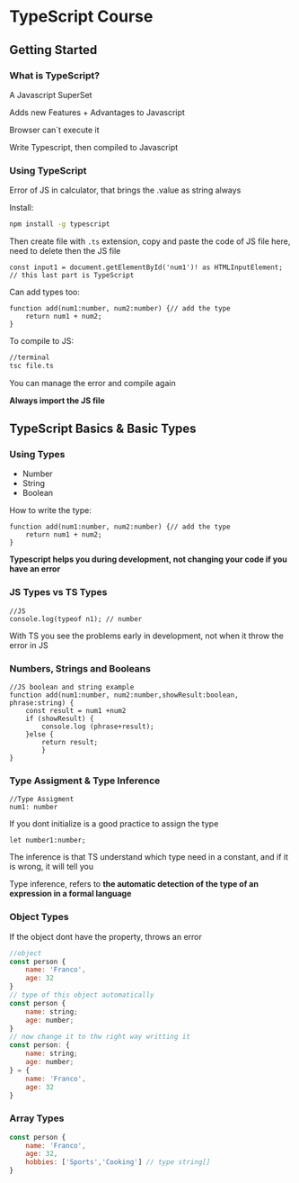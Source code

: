 
# TypeScript Course

## Getting Started

### What is TypeScript?

A Javascript SuperSet

Adds new Features + Advantages to Javascript

Browser can´t execute it

Write Typescript, then compiled to Javascript

### Using TypeScript

Error of JS in calculator, that brings the .value as string always

Install:
````bash
npm install -g typescript
````

Then create file with `.ts` extension, copy and paste the code of JS file here, need to delete then the JS file

````TS
const input1 = document.getElementById('num1')! as HTMLInputElement; // this last part is TypeScript
````
Can add types too:
````TS
function add(num1:number, num2:number) {// add the type
	return num1 + num2;
}
````

To compile to JS:

````bash
//terminal
tsc file.ts
````
You can manage the error and compile again

**Always import the JS file**

## TypeScript Basics & Basic Types

### Using Types

 - Number 
 - String
 - Boolean 

How to write the type:
````TS
function add(num1:number, num2:number) {// add the type
	return num1 + num2;
}
````
**Typescript helps you during development, not changing your code if you have an error**

### JS Types vs TS Types

````
//JS
console.log(typeof n1); // number
````

With TS you see the problems early in development, not when it throw the error in JS

### Numbers, Strings and Booleans

````
//JS boolean and string example
function add(num1:number, num2:number,showResult:boolean, phrase:string) {
	const result = num1 +num2
	if (showResult) {
		console.log (phrase+result);
	}else {
		return result;
		}
}
````

### Type Assigment & Type Inference

````
//Type Assigment
num1: number
````

If you dont initialize is a good practice to assign the type

````
let number1:number;
````
The inference is that TS understand which type need in a constant, and if it is wrong, it will tell you

Type inference,  refers to **the automatic detection of the type of an expression in a formal language**

### Object Types

If the object dont have the property, throws an error

````js
//object
const person {
	name: 'Franco',
	age: 32
}
// type of this object automatically
const person {
	name: string;
	age: number;
}
// now change it to thw right way writting it
const person: {
	name: string;
	age: number;
} = {
	name: 'Franco',
	age: 32
}
````

### Array Types

````js
const person {
	name: 'Franco',
	age: 32,
	hobbies: ['Sports','Cooking'] // type string[]
}
````
<!--stackedit_data:
eyJoaXN0b3J5IjpbMTMzNzcxNDM0OSwtMTQ2ODcwNjQzOCwzOT
MwODEzMzksMjA5NDE4MTU0NSwtMTg2Njg3NjE0NywtNDI1MzI4
NjUyLC0xMDAxMjc1NjE0LC0yMjMwMDE1NDcsLTIwMzU0MjkzMz
csLTE0MzE2MjYyMjQsMTU1MzEwNDc2NSwxNTI3NzU0NTI5LDE4
MTI0MzExNjAsLTE4NzE2Nzg2MjUsMTY2MzM3MDAzNCwtMTU0ND
kzMzE3NSwtMTU5NjM1NjMwMCwyMDQwMjk3NjIyXX0=
-->